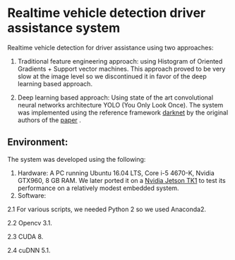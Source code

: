 # Realtime vehicle detection driver assistance system
Realtime vehicle detection for driver assistance using two approaches:
1. Traditional feature engineering approach: using Histogram of Oriented Gradients + Support vector machines. This approach proved to be very slow at the image level so we discontinued it
in favor of the deep learning based approach.

2. Deep learning based approach: Using state of the art convolutional neural networks architecture YOLO (You Only Look Once). The system was implemented using the reference framework [darknet](https://www.pjreddie.com/darknet/yolo/)
by the original authors of the [paper](https://arxiv.org/abs/1506.02640) . 

Environment:
---
The system was developed using the following:
1. Hardware: A PC running Ubuntu 16.04 LTS, Core i-5 4670-K, Nvidia GTX960, 8 GB RAM. We later ported it on a [Nvidia Jetson TK1](http://www.nvidia.com/object/jetson-tk1-embedded-dev-kit.html) to test its performance on a relatively modest embedded system.
2. Software: 

2.1 For various scripts, we needed Python 2 so we used Anaconda2.

2.2 Opencv 3.1.

2.3 CUDA 8.

2.4 cuDNN 5.1.

